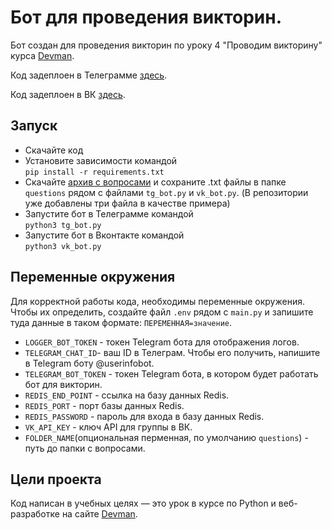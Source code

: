 # Бот для проведения викторин.

Бот создан для проведения викторин по уроку 4 "Проводим викторину" курса [Devman](https://dvmn.org).

Код задеплоен в Телеграмме [здесь](https://t.me/quiz_devman_tb_bot).

Код задеплоен в ВК [здесь](https://vk.com/public215676950).

## Запуск

- Скачайте код
- Установите зависимости командой  
```pip install -r requirements.txt```
- Скачайте [архив с вопросами](https://dvmn.org/media/modules_dist/quiz-questions.zip) и сохраните .txt файлы в папке `questions` рядом с файлами `tg_bot.py` и `vk_bot.py`. (В репозитории уже добавлены три файла в качестве примера)
- Запустите бот в Телеграмме командой  
```python3 tg_bot.py```
- Запустите бот в Вконтакте командой  
```python3 vk_bot.py```

## Переменные окружения

Для корректной работы кода, необходимы переменные окружения. Чтобы их определить, создайте файл `.env` рядом с `main.py` и запишите туда данные в таком формате: `ПЕРЕМЕННАЯ=значение`.

* `LOGGER_BOT_TOKEN` - токен Telegram бота для отображения логов.
* `TELEGRAM_CHAT_ID`- ваш ID в Телеграм. Чтобы его получить, напишите в Telegram боту @userinfobot.
* `TELEGRAM_BOT_TOKEN` - токен Telegram бота, в котором будет работать бот для викторин.
* `REDIS_END_POINT` - ссылка на базу данных Redis.
* `REDIS_PORT` - порт базы данных Redis.
* `REDIS_PASSWORD` - пароль для входа в базу данных Redis.
* `VK_API_KEY` - ключ API для группы в ВК.
* `FOLDER_NAME`(опциональная перменная, по умолчанию `questions`) - путь до папки с вопросами.

## Цели проекта

Код написан в учебных целях — это урок в курсе по Python и веб-разработке на сайте [Devman](https://dvmn.org).